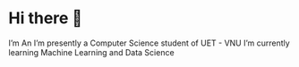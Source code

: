 # Hi there 👋
I’m An
I’m presently a Computer Science student of UET - VNU
I’m currently learning Machine Learning and Data Science


<!---
daoquyan2003/daoquyan2003 is a ✨ special ✨ repository because its `README.md` (this file) appears on your GitHub profile.
You can click the Preview link to take a look at your changes.
--->
